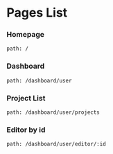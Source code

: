 # Pages List

### Homepage
    path: /

### Dashboard
    path: /dashboard/user

### Project List
    path: /dashboard/user/projects

### Editor by id
    path: /dashboard/user/editor/:id
